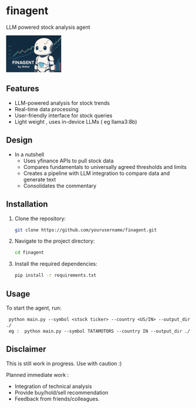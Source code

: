 
# finagent
 LLM powered stock analysis agent 
  <p align="">
  <img src="assets/logo.png" alt="Logo" width="150">
</p>


## Features
- LLM-powered analysis for stock trends
- Real-time data processing
- User-friendly interface for stock queries
- Light weight , uses in-device LLMs ( eg llama3:8b)

## Design
- In a nutshell 
    - Uses yfinance APIs to pull stock data
    - Compares fundamentals to universally agreed thresholds and limits
    - Creates a pipeline with LLM integration to compare data and generate text
    - Consolidates the commentary

## Installation
1. Clone the repository:
    ```bash
    git clone https://github.com/yourusername/finagent.git
    ```
2. Navigate to the project directory:
    ```bash
    cd finagent
    ```
3. Install the required dependencies:
    ```bash
    pip install -r requirements.txt
    ```

## Usage
To start the agent, run:
```
 python main.py --symbol <stock ticker> --country <US/IN> --output_dir ./
 eg :  python main.py --symbol TATAMOTORS --country IN --output_dir ./
 ```

 ## Disclaimer

 This is still work in progress. Use with caution :)

 Planned immediate work :
 - Integration of technical analysis 
 - Provide buy/hold/sell recommendation
 - Feedback from friends/colleagues.